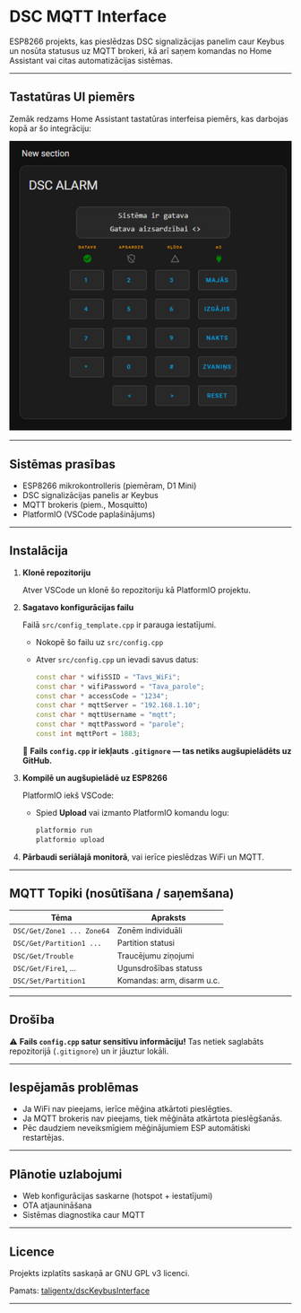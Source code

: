 # DSC MQTT Interface

ESP8266 projekts, kas pieslēdzas DSC signalizācijas panelim caur Keybus un nosūta statusus uz MQTT brokeri, kā arī saņem komandas no Home Assistant vai citas automatizācijas sistēmas.

---

## Tastatūras UI piemērs

Zemāk redzams Home Assistant tastatūras interfeisa piemērs, kas darbojas kopā ar šo integrāciju:

![DSC tastatūras UI](homeasistant/hslovecase.png)

---

## Sistēmas prasības

- ESP8266 mikrokontrolleris (piemēram, D1 Mini)
- DSC signalizācijas panelis ar Keybus
- MQTT brokeris (piem., Mosquitto)
- PlatformIO (VSCode paplašinājums)

---

## Instalācija

1. **Klonē repozitoriju**

   Atver VSCode un klonē šo repozitoriju kā PlatformIO projektu.

2. **Sagatavo konfigurācijas failu**

   Failā `src/config_template.cpp` ir parauga iestatījumi.

   - Nokopē šo failu uz `src/config.cpp`
   - Atver `src/config.cpp` un ievadi savus datus:

     ```cpp
     const char * wifiSSID = "Tavs_WiFi";
     const char * wifiPassword = "Tava_parole";
     const char * accessCode = "1234";
     const char * mqttServer = "192.168.1.10";
     const char * mqttUsername = "mqtt";
     const char * mqttPassword = "parole";
     const int mqttPort = 1883;
     ```

   📌 **Fails `config.cpp` ir iekļauts `.gitignore` — tas netiks augšupielādēts uz GitHub.**

3. **Kompilē un augšupielādē uz ESP8266**

   PlatformIO iekš VSCode:
   - Spied **Upload** vai izmanto PlatformIO komandu logu:

     ```bash
     platformio run
     platformio upload
     ```

4. **Pārbaudi seriālajā monitorā**, vai ierīce pieslēdzas WiFi un MQTT.

---

## MQTT Topiki (nosūtīšana / saņemšana)

| Tēma | Apraksts |
|------|----------|
| `DSC/Get/Zone1 ... Zone64` | Zonēm individuāli |
| `DSC/Get/Partition1 ...`   | Partition statusi |
| `DSC/Get/Trouble`          | Traucējumu ziņojumi |
| `DSC/Get/Fire1`, ...       | Ugunsdrošības statuss |
| `DSC/Set/Partition1`       | Komandas: arm, disarm u.c. |

---

## Drošība

⚠️ **Fails `config.cpp` satur sensitīvu informāciju!**
Tas netiek saglabāts repozitorijā (`.gitignore`) un ir jāuztur lokāli.

---

## Iespējamās problēmas

- Ja WiFi nav pieejams, ierīce mēģina atkārtoti pieslēgties.
- Ja MQTT brokeris nav pieejams, tiek mēģināta atkārtota pieslēgšanās.
- Pēc daudziem neveiksmīgiem mēģinājumiem ESP automātiski restartējas.

---

## Plānotie uzlabojumi

- Web konfigurācijas saskarne (hotspot + iestatījumi)
- OTA atjaunināšana
- Sistēmas diagnostika caur MQTT

---

## Licence

Projekts izplatīts saskaņā ar GNU GPL v3 licenci.

Pamats: [taligentx/dscKeybusInterface](https://github.com/taligentx/dscKeybusInterface)

---

